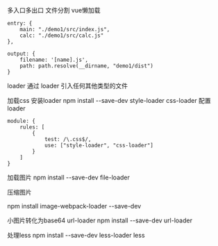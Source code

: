 多入口多出口 文件分割 vue懒加载
```
entry: {
    main: "./demo1/src/index.js",
    calc: "./demo1/src/calc.js"
},

output: {
    filename: '[name].js',
    path: path.resolve(__dirname, "demo1/dist")
}
```

loader
通过 loader 引入任何其他类型的文件

加载css
安装loader
npm install --save-dev style-loader css-loader
配置loader
```
module: {
    rules: [
        {
            test: /\.css$/,
            use: ["style-loader", "css-loader"]
        }
    ]
}
```
加载图片
npm install --save-dev file-loader

压缩图片
<!-- https://github.com/tcoopman/image-webpack-loader -->
npm install image-webpack-loader --save-dev

小图片转化为base64
url-loader
npm install --save-dev url-loader

处理less
npm install --save-dev less-loader less